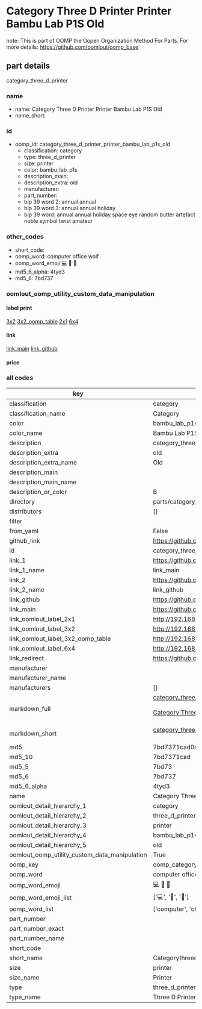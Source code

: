 # Category Three D Printer Printer Bambu Lab P1S Old  

note: This is part of OOMP the Oopen Organization Method For Parts. For more details: https://github.com/oomlout/oomp_base

##  part details
  



category_three_d_printer



### name
* name: Category Three D Printer Printer Bambu Lab P1S Old
* name_short: 
### id
* oomp_id: category_three_d_printer_printer_bambu_lab_p1s_old
  * classification: category
  * type: three_d_printer
  * size: printer
  * color: bambu_lab_p1s
  * description_main: 
  * description_extra: old
  * manufacturer: 
  * part_number: 
  * bip 39 word 2: annual annual
  * bip 39 word 3: annual annual holiday
  * bip 39 word: annual annual holiday space eye random butter artefact noble symbol twist amateur

### other_codes
* short_code: 
* oomp_word: computer office wolf
* oomp_word_emoji :computer: :office: :wolf:
* md5_6_alpha: 4tyd3
* md5_6: 7bd737






### oomlout_oomp_utility_custom_data_manipulation
#### label print
[3x2](http://192.168.1.245:1112/?label=oomp%204tyd3)
[3x2_oomp_table](http://192.168.1.108:1112/?label=oomp%204tyd3)
[2x1](http://192.168.1.242:1112/?label=oomp%204tyd3)
[6x4](http://192.168.1.55:1112/?label=oomp%204tyd3)    

#### link

[link_main](https://github.com/oomlout/oomlout_oomp_version_1_messy/tree/main/parts/category_three_d_printer_printer_bambu_lab_p1s_old) [link_github](https://github.com/oomlout/oomlout_oomp_version_1_messy/tree/main/parts/category_three_d_printer_printer_bambu_lab_p1s_old)                             

#### price







### all codes 
| key | value |  
| --- | --- |  
| classification | category |  
| classification_name | Category |  
| color | bambu_lab_p1s |  
| color_name | Bambu Lab P1S |  
| description | category_three_d_printer |  
| description_extra | old |  
| description_extra_name | Old |  
| description_main |  |  
| description_main_name |  |  
| description_or_color | B  |  
| directory | parts/category_three_d_printer_printer_bambu_lab_p1s_old |  
| distributors | [] |  
| filter |  |  
| from_yaml | False |  
| github_link | https://github.com/oomlout/oomlout_oomp_part_src/tree/main/parts/category_three_d_printer_printer_bambu_lab_p1s_old |  
| id | category_three_d_printer_printer_bambu_lab_p1s_old |  
| link_1 | https://github.com/oomlout/oomlout_oomp_version_1_messy/tree/main/parts/category_three_d_printer_printer_bambu_lab_p1s_old |  
| link_1_name | link_main |  
| link_2 | https://github.com/oomlout/oomlout_oomp_version_1_messy/tree/main/parts/category_three_d_printer_printer_bambu_lab_p1s_old |  
| link_2_name | link_github |  
| link_github | https://github.com/oomlout/oomlout_oomp_version_1_messy/tree/main/parts/category_three_d_printer_printer_bambu_lab_p1s_old |  
| link_main | https://github.com/oomlout/oomlout_oomp_version_1_messy/tree/main/parts/category_three_d_printer_printer_bambu_lab_p1s_old |  
| link_oomlout_label_2x1 | http://192.168.1.242:1112/?label=oomp%204tyd3 |  
| link_oomlout_label_3x2 | http://192.168.1.245:1112/?label=oomp%204tyd3 |  
| link_oomlout_label_3x2_oomp_table | http://192.168.1.108:1112/?label=oomp%204tyd3 |  
| link_oomlout_label_6x4 | http://192.168.1.55:1112/?label=oomp%204tyd3 |  
| link_redirect | https://github.com/oomlout/oomlout_oomp_version_1_messy/tree/main/parts/category_three_d_printer_printer_bambu_lab_p1s_old |  
| manufacturer |  |  
| manufacturer_name |  |  
| manufacturers | [] |  
| markdown_full | [category_three_d_printer_printer_bambu_lab_p1s_old](none)<br>[](none)<br>[Category Three D Printer Printer Bambu Lab P1S Old](none)<br><br> |  
| markdown_short | [category_three_d_printer_printer_bambu_lab_p1s_old](none)<br><br> |  
| md5 | 7bd7371cad0ce3eac6a89d04d982584b |  
| md5_10 | 7bd7371cad |  
| md5_5 | 7bd73 |  
| md5_6 | 7bd737 |  
| md5_6_alpha | 4tyd3 |  
| name | Category Three D Printer Printer Bambu Lab P1S Old |  
| oomlout_detail_hierarchy_1 | category |  
| oomlout_detail_hierarchy_2 | three_d_printer |  
| oomlout_detail_hierarchy_3 | printer |  
| oomlout_detail_hierarchy_4 | bambu_lab_p1s |  
| oomlout_detail_hierarchy_5 | old |  
| oomlout_oomp_utility_custom_data_manipulation | True |  
| oomp_key | oomp_category_three_d_printer_printer_bambu_lab_p1s_old |  
| oomp_word | computer office wolf |  
| oomp_word_emoji | :computer: :office: :wolf: |  
| oomp_word_emoji_list | [':computer:', ':office:', ':wolf:'] |  
| oomp_word_list | ['computer', 'office', 'wolf'] |  
| part_number |  |  
| part_number_exact |  |  
| part_number_name |  |  
| short_code |  |  
| short_name | Categorythreedprinter |  
| size | printer |  
| size_name | Printer |  
| type | three_d_printer |  
| type_name | Three D Printer |  
